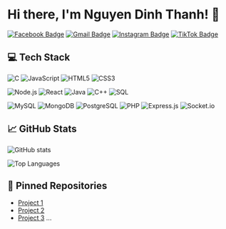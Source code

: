# Hi there, I'm Nguyen Dinh Thanh! 👋

[![Facebook Badge](https://img.shields.io/badge/-Đìnhh_Thànhh-blue?style=flat-square&logo=Facebook&logoColor=white&link=https://www.facebook.com/profile.php?id=100080621702325)](https://www.facebook.com/profile.php?id=100080621702325)
[![Gmail Badge](https://img.shields.io/badge/-dinhhthanhhlove@gmail.com-c14438?style=flat-square&logo=Gmail&logoColor=white&link=mailto:dinhhthanhhlove@gmail.com)](mailto:dinhhthanhhlove@gmail.com)
[![Instagram Badge](https://img.shields.io/badge/-Instagram-E4405F?style=flat-square&logo=Instagram&logoColor=white&link=https://www.instagram.com/_dtks.luv_/)](https://www.instagram.com/_dtks.luv_/)
[![TikTok Badge](https://img.shields.io/badge/-TikTok-000000?style=flat-square&logo=TikTok&logoColor=white&link=https://www.tiktok.com/@dinhhthanhh_luv)](https://www.tiktok.com/@dinhhthanhh_luv)

## 💻 Tech Stack
![C](https://img.shields.io/badge/-C-00599C?style=flat-square&logo=c)
![JavaScript](https://img.shields.io/badge/-JavaScript-F7DF1E?style=flat-square&logo=javascript)
![HTML5](https://img.shields.io/badge/-HTML5-E34F26?style=flat-square&logo=html5&logoColor=white)
![CSS3](https://img.shields.io/badge/-CSS3-1572B6?style=flat-square&logo=css3)

![Node.js](https://img.shields.io/badge/Node.js-339933?style=for-the-badge&logo=nodedotjs&logoColor=white)
![React](https://img.shields.io/badge/React-20232A?style=for-the-badge&logo=react&logoColor=61DAFB)
![Java](https://img.shields.io/badge/Java-ED8B00?style=for-the-badge&logo=java&logoColor=white)
![C++](https://img.shields.io/badge/C++-00599C?style=for-the-badge&logo=cplusplus&logoColor=white)
![SQL](https://img.shields.io/badge/SQL-003B57?style=for-the-badge&logo=postgresql&logoColor=white)

![MySQL](https://img.shields.io/badge/MySQL-4479A1?style=for-the-badge&logo=mysql&logoColor=white)
![MongoDB](https://img.shields.io/badge/MongoDB-4EA94B?style=for-the-badge&logo=mongodb&logoColor=white)
![PostgreSQL](https://img.shields.io/badge/PostgreSQL-316192?style=for-the-badge&logo=postgresql&logoColor=white)
![PHP](https://img.shields.io/badge/PHP-777BB4?style=for-the-badge&logo=php&logoColor=white)
![Express.js](https://img.shields.io/badge/Express.js-404D59?style=for-the-badge)
![Socket.io](https://img.shields.io/badge/Socket.io-010101?style=for-the-badge&logo=socketdotio&logoColor=white)


## 📈 GitHub Stats

![GitHub stats](https://github-readme-stats.vercel.app/api?username=dinhhthanhh&show_icons=true&theme=radical)

![Top Languages](https://github-readme-stats.vercel.app/api/top-langs/?username=dinhhthanhh&theme=radical&layout=compact)

## 📌 Pinned Repositories
- [Project 1]([https://github.com/yourusername/project1](https://github.com/dinhhthanhh/backEndFirst.git))
- [Project 2]([https://github.com/yourusername/project2](https://github.com/dinhhthanhh/TTUD.git))
- [Project 3](https://github.com/dinhhthanhh/OOP-LAB_LTHDT.git)
...

